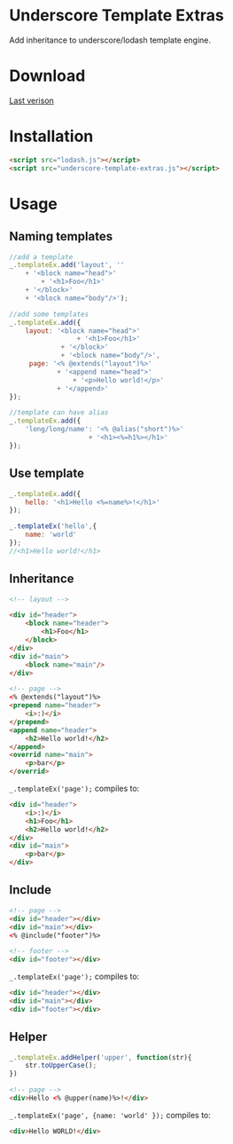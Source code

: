 # Underscore Template Extras
Add inheritance to underscore/lodash template engine.

# Download
[Last verison](https://raw.githubusercontent.com/yulanggong/underscore-template-extras/master/underscore-template-extras.js)

# Installation

```html
<script src="lodash.js"></script>
<script src="underscore-template-extras.js"></script>
```

# Usage

## Naming templates

```js
//add a template
_.templateEx.add('layout', ''
    + '<block name="head">'
        + '<h1>Foo</h1>'
    + '</block>'
    + '<block name="body"/>');

//add some templates
_.templateEx.add({
    layout: '<block name="head">'
                 + '<h1>Foo</h1>'
             + '</block>'
             + '<block name="body"/>',
     page: '<% @extends("layout")%>'
            + '<append name="head">'
                + '<p>Hello world!</p>'
            + '</append>'
});

//template can have alias
_.templateEx.add({
    'long/long/name': '<% @alias("short")%>'
                    + '<h1><%=h1%></h1>'
});
````

## Use template

```js
_.templateEx.add({
    hello: '<h1>Hello <%=name%>!</h1>'
});

_.templateEx('hello',{
    name: 'world'
});
//<h1>Hello world!</h1>
````

## Inheritance

```html
<!-- layout -->

<div id="header">
    <block name="header">
        <h1>Foo</h1>
    </block>
</div>
<div id="main">
    <block name="main"/>
</div>

<!-- page -->
<% @extends("layout")%>
<prepend name="header">
    <i>:)</i>
</prepend>
<append name="header">
    <h2>Hello world!</h2>
</append>
<overrid name="main">
    <p>bar</p>
</overrid>
````

`_.templateEx('page');` compiles to:

```html
<div id="header">
    <i>:)</i>
    <h1>Foo</h1>
    <h2>Hello world!</h2>
</div>
<div id="main">
    <p>bar</p>
</div>
```

## Include

```html
<!-- page -->
<div id="header"></div>
<div id="main"></div>
<% @include("footer")%>

<!-- footer -->
<div id="footer"></div>
```

`_.templateEx('page');` compiles to:

```html
<div id="header"></div>
<div id="main"></div>
<div id="footer"></div>
```

## Helper
```js
_.templateEx.addHelper('upper', function(str){
    str.toUpperCase();
})
````
```html
<!-- page -->
<div>Hello <% @upper(name)%>!</div>
```

`_.templateEx('page', {name: 'world' });` compiles to:

```html
<div>Hello WORLD!</div>
```